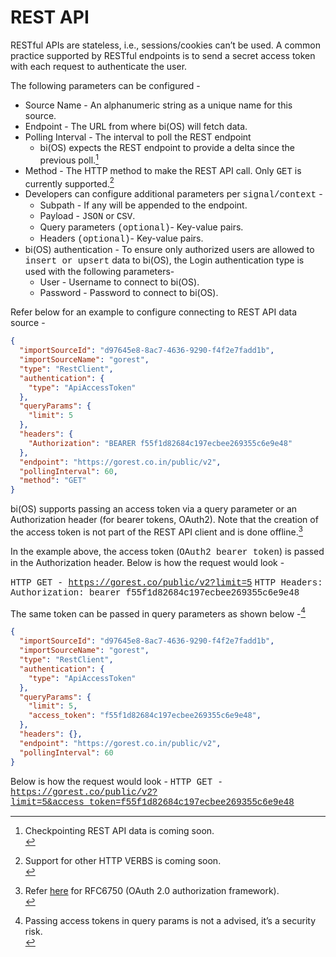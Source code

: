 # REST API

RESTful APIs are stateless, i.e., sessions/cookies can’t be used. A common practice supported by RESTful endpoints is to send a secret access token with each request to authenticate the user.

The following parameters can be configured  -
* Source Name - An alphanumeric string as a unique name for this source.
* Endpoint - The URL from where bi(OS) will fetch data.
* Polling Interval - The interval to poll the REST endpoint
  * bi(OS) expects the REST endpoint to provide a delta since the  previous poll.[^32]
* Method  - The HTTP method to make the REST API call. Only <span style="font-family:Courier New;">GET</span> is currently supported.[^33]
* Developers can configure additional parameters per <span style="font-family:Courier New;">signal/context</span> -
  * Subpath  - If any will be appended to the endpoint.
  * Payload - <span style="font-family:Courier New;">JSON</span> or <span style="font-family:Courier New;">CSV</span>.
  * Query parameters <span style="font-family:Courier New;">(optional)</span>- Key-value pairs.
  * Headers  <span style="font-family:Courier New;">(optional)</span>- Key-value pairs.
* bi(OS) authentication - To ensure only authorized users are allowed to <span style="font-family:Courier New;">insert or upsert</span> data to bi(OS), the
  Login authentication type is used with the following parameters-
  * User - Username to connect to bi(OS).
  * Password - Password to connect to bi(OS).

Refer below for an example to configure connecting to REST API data source -
```json
{
  "importSourceId": "d97645e8-8ac7-4636-9290-f4f2e7fadd1b",
  "importSourceName": "gorest",
  "type": "RestClient",
  "authentication": {
    "type": "ApiAccessToken"
  },
  "queryParams": {
    "limit": 5
  },
  "headers": {
    "Authorization": "BEARER f55f1d82684c197ecbee269355c6e9e48"
  },
  "endpoint": "https://gorest.co.in/public/v2",
  "pollingInterval": 60,
  "method": "GET"
}
```
bi(OS) supports passing an access token via a query parameter or an Authorization header (for bearer tokens, OAuth2).
Note that the  creation of the access token is not part of the REST API client and is done offline.[^34]

In the example above, the access token (<span style="font-family:Courier New;">OAuth2 bearer token</span>) is passed
in the Authorization header. Below is how the request would look -

<span style="font-family:Courier New; font-size:14px;">HTTP GET - https://gorest.co/public/v2?limit=5</span>
<span style="font-family:Courier New; font-size:14px;">HTTP Headers: Authorization: bearer f55f1d82684c197ecbee269355c6e9e48</span>

The same token can be passed in query parameters as shown below -[^35]

```json
{
  "importSourceId": "d97645e8-8ac7-4636-9290-f4f2e7fadd1b",
  "importSourceName": "gorest",
  "type": "RestClient",
  "authentication": {
    "type": "ApiAccessToken"
  },
  "queryParams": {
    "limit": 5,
    "access_token": "f55f1d82684c197ecbee269355c6e9e48",
  },
  "headers": {},
  "endpoint": "https://gorest.co.in/public/v2",
  "pollingInterval": 60
}
```
Below is how the request would look -
<span style="font-family:Courier New; font-size:14px;">HTTP GET - https://gorest.co/public/v2?limit=5&access_token=f55f1d82684c197ecbee269355c6e9e48
</span>

[^32]: Checkpointing REST API data is coming soon. <br/>
[^33]: Support for other HTTP VERBS is coming soon. <br/>
[^34]: Refer [here](https://www.rfc-editor.org/rfc/rfc6750) for RFC6750 (OAuth 2.0 authorization framework).  <br/>
[^35]: Passing access tokens in query params is not a advised, it’s a security risk. <br/>
